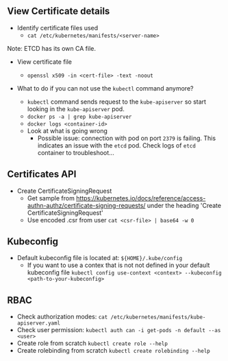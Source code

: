 ## View Certificate details

- Identify certificate files used
  - `cat /etc/kubernetes/manifests/<server-name>`

Note: ETCD has its own CA file.

- View certificate file
  - `openssl x509 -in <cert-file> -text -noout`

- What to do if you can not use the `kubectl` command anymore?
  - `kubectl` command sends request to the `kube-apiserver` so start looking in the `kube-apiserver` pod.
  - `docker ps -a | grep kube-apiserver`
  - `docker logs <container-id>`
  - Look at what is going wrong
    - Possible issue: connection with pod on port `2379` is failing. This indicates an issue with the `etcd` pod. Check logs of `etcd` container to troubleshoot...

## Certificates API

- Create CertificateSigningRequest
  - Get sample from https://kubernetes.io/docs/reference/access-authn-authz/certificate-signing-requests/ under the heading 'Create CertificateSigningRequest'
  - Use encoded .csr from user `cat <csr-file> | base64 -w 0`


## Kubeconfig

- Default kubeconfig file is located at: `${HOME}/.kube/config`
  - If you want to use a contex that is not not defined in your default kubeconfig file `kubectl config use-context <context> --kubeconfig <path-to-your-kubeconfig>`

## RBAC

- Check authorization modes: `cat /etc/kubernetes/manifests/kube-apiserver.yaml`
- Check user permission: `kubectl auth can -i get-pods -n default --as <user>`
- Create role from scratch `kubectl create role --help`
- Create rolebinding from scratch `kubectl create rolebinding --help`